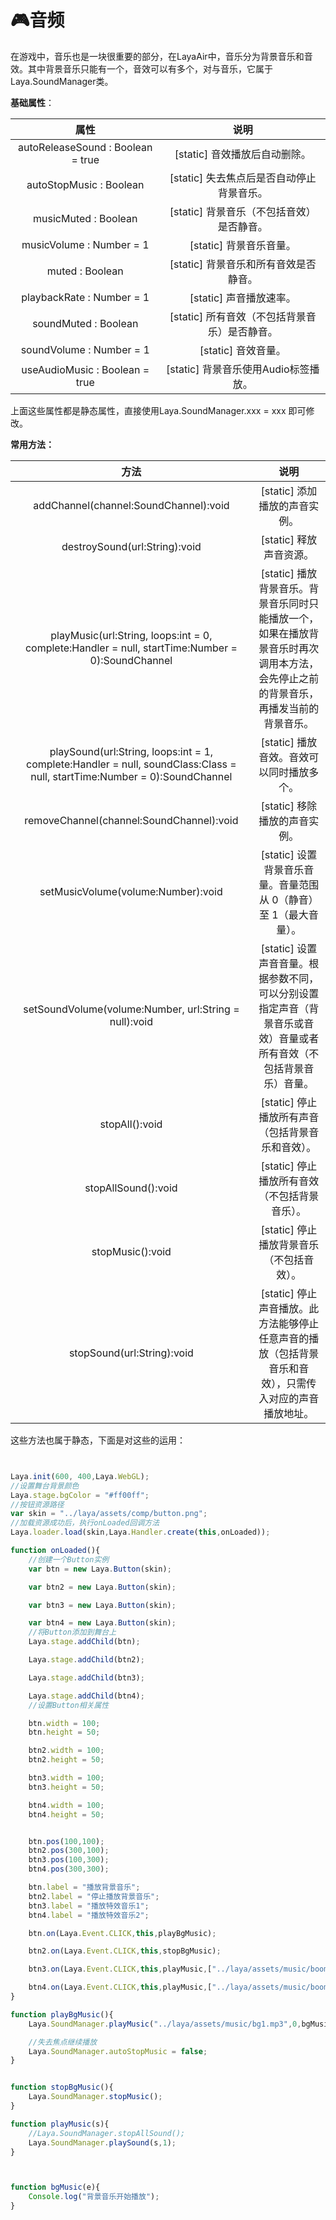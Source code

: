 # :video_game:音频 #

在游戏中，音乐也是一块很重要的部分，在LayaAir中，音乐分为背景音乐和音效。其中背景音乐只能有一个，音效可以有多个，对与音乐，它属于 Laya.SoundManager类。

**基础属性**：

|属性|说明|
|:--:|:--:|
|autoReleaseSound : Boolean = true|[static] 音效播放后自动删除。|
|autoStopMusic : Boolean|[static] 失去焦点后是否自动停止背景音乐。|
|	musicMuted : Boolean|[static] 背景音乐（不包括音效）是否静音。|
|	musicVolume : Number = 1|[static] 背景音乐音量。|
|muted : Boolean|[static] 背景音乐和所有音效是否静音。|
|playbackRate : Number = 1|[static] 声音播放速率。|
|soundMuted : Boolean|[static] 所有音效（不包括背景音乐）是否静音。|
|soundVolume : Number = 1|[static] 音效音量。|
|useAudioMusic : Boolean = true|[static] 背景音乐使用Audio标签播放。|

上面这些属性都是静态属性，直接使用Laya.SoundManager.xxx = xxx 即可修改。

**常用方法：**

|方法|说明|
|:--:|:--:|
|addChannel(channel:SoundChannel):void  |[static] 添加播放的声音实例。|
|destroySound(url:String):void          |[static] 释放声音资源。|
|playMusic(url:String, loops:int = 0, complete:Handler = null, startTime:Number = 0):SoundChannel|[static] 播放背景音乐。背景音乐同时只能播放一个，如果在播放背景音乐时再次调用本方法，会先停止之前的背景音乐，再播发当前的背景音乐。|
|playSound(url:String, loops:int = 1, complete:Handler = null, soundClass:Class = null, startTime:Number = 0):SoundChannel | [static] 播放音效。音效可以同时播放多个。|
|removeChannel(channel:SoundChannel):void |[static] 移除播放的声音实例。|
|setMusicVolume(volume:Number):void       |[static] 设置背景音乐音量。音量范围从 0（静音）至 1（最大音量）。|
|setSoundVolume(volume:Number, url:String = null):void|[static] 设置声音音量。根据参数不同，可以分别设置指定声音（背景音乐或音效）音量或者所有音效（不包括背景音乐）音量。|
|stopAll():void|[static] 停止播放所有声音（包括背景音乐和音效）。|
|stopAllSound():void|[static] 停止播放所有音效（不包括背景音乐）。|
|stopMusic():void|[static] 停止播放背景音乐（不包括音效）。|
|stopSound(url:String):void|[static] 停止声音播放。此方法能够停止任意声音的播放（包括背景音乐和音效），只需传入对应的声音播放地址。|

这些方法也属于静态，下面是对这些的运用：

```javascript


Laya.init(600, 400,Laya.WebGL);
//设置舞台背景颜色
Laya.stage.bgColor = "#ff00ff";
//按钮资源路径
var skin = "../laya/assets/comp/button.png";
//加载资源成功后，执行onLoaded回调方法
Laya.loader.load(skin,Laya.Handler.create(this,onLoaded));

function onLoaded(){
    //创建一个Button实例
    var btn = new Laya.Button(skin);

	var btn2 = new Laya.Button(skin);

	var btn3 = new Laya.Button(skin);

	var btn4 = new Laya.Button(skin);
    //将Button添加到舞台上
    Laya.stage.addChild(btn);

	Laya.stage.addChild(btn2);

	Laya.stage.addChild(btn3);

	Laya.stage.addChild(btn4);
    //设置Button相关属性

    btn.width = 100;
    btn.height = 50;

	btn2.width = 100;
	btn2.height = 50;

	btn3.width = 100;
	btn3.height = 50;

	btn4.width = 100;
	btn4.height = 50;


	btn.pos(100,100);
    btn2.pos(300,100);
	btn3.pos(100,300);
	btn4.pos(300,300);

    btn.label = "播放背景音乐";
	btn2.label = "停止播放背景音乐";
	btn3.label = "播放特效音乐1";
	btn4.label = "播放特效音乐2";

	btn.on(Laya.Event.CLICK,this,playBgMusic);

	btn2.on(Laya.Event.CLICK,this,stopBgMusic);

	btn3.on(Laya.Event.CLICK,this,playMusic,["../laya/assets/music/boom1.mp3"]);

	btn4.on(Laya.Event.CLICK,this,playMusic,["../laya/assets/music/boom2.mp3"]);
}

function playBgMusic(){
	Laya.SoundManager.playMusic("../laya/assets/music/bg1.mp3",0,bgMusic);

	//失去焦点继续播放
	Laya.SoundManager.autoStopMusic = false;
}


function stopBgMusic(){
	Laya.SoundManager.stopMusic();
}

function playMusic(s){
	//Laya.SoundManager.stopAllSound();
	Laya.SoundManager.playSound(s,1);
}



function bgMusic(e){
	Console.log("背景音乐开始播放");
}

```
